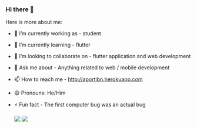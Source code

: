 ### Hi there 👋

Here is more about me:

- 🔭 I’m currently working as - student
- 🌱 I’m currently learning - flutter
- 👯 I’m looking to collaborate on - flutter application and web development
- 💬 Ask me about - Anything related to web / mobile development
- 📫 How to reach me - http://aportjbn.herokuapp.com
- 😄 Pronouns: He/Him
- ⚡ Fun fact -  The first computer bug was an actual bug



  <img align="center" src="https://github-readme-stats.vercel.app/api?username=abhaygt03&theme=tokyonight&hide=issues,stars&count_private=true&show_icons=true" />

  <img align="center" src="https://github-readme-stats.vercel.app/api/top-langs/?username=abhaygt03&theme=tokyonight&layout=compact" />

